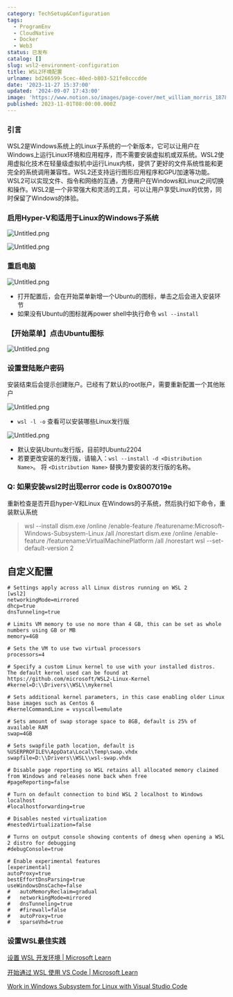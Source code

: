 ```yaml
---
category: TechSetup&Configuration
tags:
  - ProgramEnv
  - CloudNative
  - Docker
  - Web3
status: 已发布
catalog: []
slug: wsl2-environment-configuration
title: WSL2环境配置
urlname: bd266599-5cec-40ed-b803-521fe8cccdde
date: '2023-11-27 15:37:00'
updated: '2024-09-07 17:43:00'
image: 'https://www.notion.so/images/page-cover/met_william_morris_1878.jpg'
published: 2023-11-01T08:00:00.000Z
---
```


### 引言


WSL2是Windows系统上的Linux子系统的一个新版本，它可以让用户在Windows上运行Linux环境和应用程序，而不需要安装虚拟机或双系统。WSL2使用虚拟化技术在轻量级虚拟机中运行Linux内核，提供了更好的文件系统性能和更完全的系统调用兼容性。WSL2还支持运行图形应用程序和GPU加速等功能。WSL2可以实现文件、指令和网络的互通，方便用户在Windows和Linux之间切换和操作。WSL2是一个非常强大和灵活的工具，可以让用户享受Linux的优势，同时保留了Windows的体验。


### 启用Hyper-V和适用于Linux的Windows子系统


![Untitled.png](https://prod-files-secure.s3.us-west-2.amazonaws.com/5d24fe63-e567-4804-86f9-9fdc62e13082/62efe4d1-37d6-4606-a7b8-34dcd63ff38a/Untitled.png?X-Amz-Algorithm=AWS4-HMAC-SHA256&X-Amz-Content-Sha256=UNSIGNED-PAYLOAD&X-Amz-Credential=ASIAZI2LB466SGFY3B5C%2F20250412%2Fus-west-2%2Fs3%2Faws4_request&X-Amz-Date=20250412T213336Z&X-Amz-Expires=3600&X-Amz-Security-Token=IQoJb3JpZ2luX2VjEGUaCXVzLXdlc3QtMiJHMEUCIQCvkDwVBHqbEyDwRMCE4cqmlww6f5ws4nvZw8CfC6RAuAIgVf0YuPe3%2B2bL3bBjqsJMGuhcSCnlMY5yNOgcRq25ItAqiAQI3v%2F%2F%2F%2F%2F%2F%2F%2F%2F%2FARAAGgw2Mzc0MjMxODM4MDUiDNAkigENzsKywh4uIyrcA4I%2FZW%2B4ZvlcO1UOkR5KdhYZ1m5Jb0RmB1QJogV35y7EZExvaEaHEjhoxoK%2F1qF4NzPLPX1ErHLJmC67FoR1x33uPHMeeCyjo5bTvIhaeOW8LdBqmeoGvKq7%2B1Uo9dfhvzz6ICm5Xe7%2FfNA7whNFeAf93WHUJAKQqjKIEC0wPzRnYss1%2FZOGsxBTZ%2ByfJn5O7qOu36a6x3q8%2F5gKaEZKffxP7sLRe0kN1DYmdpJpsD7pjwaZ3e97je0f4yJUqDAqP6oVkVXOaD8dG3Ovo4ncoa3XB39AU6Qu4Au57Nr5645CXii1QhXkfTnYh7%2BCIQNCDoB5NVtj6cN0CA13LqDwKkFE9gkY0stLCVxMz6OlSd2F9HvJe6owlZ64p5mwtuUFBWUeZlUhrfbsns7SrmNV8nN5Rp1su5HOKuFfLsldRSM67gvYBynpLhCLHx2iHYrteRHhUEhl5jhwfjg1jw%2Fgb7SRafpHyDK0%2FITtSix5NieCMwRD4WTS0KvkdZqZ43FSxFedN80xTN67xXbEJOeND%2Fv285D68HUhXuwAJpgIWfOg6M3ILBW4Nhy5uIU76kNf5pYkKCAL%2FpzxVohImv23HSF2c8VnUyiCbjCC8FN9go0rGqdrQOWZ7VLgxJKbMIiv678GOqUBx2%2BcyBjLmnDOonYEJDI79fnBGLHURfa3HoiFhxPMrOE6mQ1%2BX2lQg177yrNOygCxu%2BYz3%2Bv6sRmN4hMZc06Hl6Uk0LfRdAP4yhJNtLs03FUkEvfe8FC6qCFnhjvIKqehuUNcbRsPhlGFWDqBDsu6Bcp8TDC2K37IZUpHbUteIHpNI%2B%2FZxga7YgWbK13EMr2fm%2Fi8UagVO%2Bm%2FZ7R%2Bd7baKNHsVqSM&X-Amz-Signature=e7f85b2ff07054732f38ca96fda577cad34b3bd50379d119f57ab1ef8b5b6451&X-Amz-SignedHeaders=host&x-id=GetObject)


![Untitled.png](https://prod-files-secure.s3.us-west-2.amazonaws.com/5d24fe63-e567-4804-86f9-9fdc62e13082/74866fe6-9ce5-4055-94c5-4900f6f5ff8b/Untitled.png?X-Amz-Algorithm=AWS4-HMAC-SHA256&X-Amz-Content-Sha256=UNSIGNED-PAYLOAD&X-Amz-Credential=ASIAZI2LB466SGFY3B5C%2F20250412%2Fus-west-2%2Fs3%2Faws4_request&X-Amz-Date=20250412T213336Z&X-Amz-Expires=3600&X-Amz-Security-Token=IQoJb3JpZ2luX2VjEGUaCXVzLXdlc3QtMiJHMEUCIQCvkDwVBHqbEyDwRMCE4cqmlww6f5ws4nvZw8CfC6RAuAIgVf0YuPe3%2B2bL3bBjqsJMGuhcSCnlMY5yNOgcRq25ItAqiAQI3v%2F%2F%2F%2F%2F%2F%2F%2F%2F%2FARAAGgw2Mzc0MjMxODM4MDUiDNAkigENzsKywh4uIyrcA4I%2FZW%2B4ZvlcO1UOkR5KdhYZ1m5Jb0RmB1QJogV35y7EZExvaEaHEjhoxoK%2F1qF4NzPLPX1ErHLJmC67FoR1x33uPHMeeCyjo5bTvIhaeOW8LdBqmeoGvKq7%2B1Uo9dfhvzz6ICm5Xe7%2FfNA7whNFeAf93WHUJAKQqjKIEC0wPzRnYss1%2FZOGsxBTZ%2ByfJn5O7qOu36a6x3q8%2F5gKaEZKffxP7sLRe0kN1DYmdpJpsD7pjwaZ3e97je0f4yJUqDAqP6oVkVXOaD8dG3Ovo4ncoa3XB39AU6Qu4Au57Nr5645CXii1QhXkfTnYh7%2BCIQNCDoB5NVtj6cN0CA13LqDwKkFE9gkY0stLCVxMz6OlSd2F9HvJe6owlZ64p5mwtuUFBWUeZlUhrfbsns7SrmNV8nN5Rp1su5HOKuFfLsldRSM67gvYBynpLhCLHx2iHYrteRHhUEhl5jhwfjg1jw%2Fgb7SRafpHyDK0%2FITtSix5NieCMwRD4WTS0KvkdZqZ43FSxFedN80xTN67xXbEJOeND%2Fv285D68HUhXuwAJpgIWfOg6M3ILBW4Nhy5uIU76kNf5pYkKCAL%2FpzxVohImv23HSF2c8VnUyiCbjCC8FN9go0rGqdrQOWZ7VLgxJKbMIiv678GOqUBx2%2BcyBjLmnDOonYEJDI79fnBGLHURfa3HoiFhxPMrOE6mQ1%2BX2lQg177yrNOygCxu%2BYz3%2Bv6sRmN4hMZc06Hl6Uk0LfRdAP4yhJNtLs03FUkEvfe8FC6qCFnhjvIKqehuUNcbRsPhlGFWDqBDsu6Bcp8TDC2K37IZUpHbUteIHpNI%2B%2FZxga7YgWbK13EMr2fm%2Fi8UagVO%2Bm%2FZ7R%2Bd7baKNHsVqSM&X-Amz-Signature=075253d65872546304a950fd721dbe2c1767c633c80a4205ca62d42051b7d3df&X-Amz-SignedHeaders=host&x-id=GetObject)


### 重启电脑


![Untitled.png](https://prod-files-secure.s3.us-west-2.amazonaws.com/5d24fe63-e567-4804-86f9-9fdc62e13082/ed8ca255-2fda-4c1b-9b1a-f1896300e8e7/Untitled.png?X-Amz-Algorithm=AWS4-HMAC-SHA256&X-Amz-Content-Sha256=UNSIGNED-PAYLOAD&X-Amz-Credential=ASIAZI2LB466SGFY3B5C%2F20250412%2Fus-west-2%2Fs3%2Faws4_request&X-Amz-Date=20250412T213336Z&X-Amz-Expires=3600&X-Amz-Security-Token=IQoJb3JpZ2luX2VjEGUaCXVzLXdlc3QtMiJHMEUCIQCvkDwVBHqbEyDwRMCE4cqmlww6f5ws4nvZw8CfC6RAuAIgVf0YuPe3%2B2bL3bBjqsJMGuhcSCnlMY5yNOgcRq25ItAqiAQI3v%2F%2F%2F%2F%2F%2F%2F%2F%2F%2FARAAGgw2Mzc0MjMxODM4MDUiDNAkigENzsKywh4uIyrcA4I%2FZW%2B4ZvlcO1UOkR5KdhYZ1m5Jb0RmB1QJogV35y7EZExvaEaHEjhoxoK%2F1qF4NzPLPX1ErHLJmC67FoR1x33uPHMeeCyjo5bTvIhaeOW8LdBqmeoGvKq7%2B1Uo9dfhvzz6ICm5Xe7%2FfNA7whNFeAf93WHUJAKQqjKIEC0wPzRnYss1%2FZOGsxBTZ%2ByfJn5O7qOu36a6x3q8%2F5gKaEZKffxP7sLRe0kN1DYmdpJpsD7pjwaZ3e97je0f4yJUqDAqP6oVkVXOaD8dG3Ovo4ncoa3XB39AU6Qu4Au57Nr5645CXii1QhXkfTnYh7%2BCIQNCDoB5NVtj6cN0CA13LqDwKkFE9gkY0stLCVxMz6OlSd2F9HvJe6owlZ64p5mwtuUFBWUeZlUhrfbsns7SrmNV8nN5Rp1su5HOKuFfLsldRSM67gvYBynpLhCLHx2iHYrteRHhUEhl5jhwfjg1jw%2Fgb7SRafpHyDK0%2FITtSix5NieCMwRD4WTS0KvkdZqZ43FSxFedN80xTN67xXbEJOeND%2Fv285D68HUhXuwAJpgIWfOg6M3ILBW4Nhy5uIU76kNf5pYkKCAL%2FpzxVohImv23HSF2c8VnUyiCbjCC8FN9go0rGqdrQOWZ7VLgxJKbMIiv678GOqUBx2%2BcyBjLmnDOonYEJDI79fnBGLHURfa3HoiFhxPMrOE6mQ1%2BX2lQg177yrNOygCxu%2BYz3%2Bv6sRmN4hMZc06Hl6Uk0LfRdAP4yhJNtLs03FUkEvfe8FC6qCFnhjvIKqehuUNcbRsPhlGFWDqBDsu6Bcp8TDC2K37IZUpHbUteIHpNI%2B%2FZxga7YgWbK13EMr2fm%2Fi8UagVO%2Bm%2FZ7R%2Bd7baKNHsVqSM&X-Amz-Signature=df23cbe26236bfc58e96e363f8b6b9bcdebb9d34c7b3509cabc21ce5ddabb5b1&X-Amz-SignedHeaders=host&x-id=GetObject)

- 打开配置后，会在开始菜单新增一个Ubuntu的图标，单击之后会进入安装环节
- 如果没有Ubuntu的图标就再power shell中执行命令 `wsl --install`

### 【开始菜单】点击Ubuntu图标


![Untitled.png](https://prod-files-secure.s3.us-west-2.amazonaws.com/5d24fe63-e567-4804-86f9-9fdc62e13082/d7415a12-f453-43fe-a604-a208d85638a3/Untitled.png?X-Amz-Algorithm=AWS4-HMAC-SHA256&X-Amz-Content-Sha256=UNSIGNED-PAYLOAD&X-Amz-Credential=ASIAZI2LB466SGFY3B5C%2F20250412%2Fus-west-2%2Fs3%2Faws4_request&X-Amz-Date=20250412T213336Z&X-Amz-Expires=3600&X-Amz-Security-Token=IQoJb3JpZ2luX2VjEGUaCXVzLXdlc3QtMiJHMEUCIQCvkDwVBHqbEyDwRMCE4cqmlww6f5ws4nvZw8CfC6RAuAIgVf0YuPe3%2B2bL3bBjqsJMGuhcSCnlMY5yNOgcRq25ItAqiAQI3v%2F%2F%2F%2F%2F%2F%2F%2F%2F%2FARAAGgw2Mzc0MjMxODM4MDUiDNAkigENzsKywh4uIyrcA4I%2FZW%2B4ZvlcO1UOkR5KdhYZ1m5Jb0RmB1QJogV35y7EZExvaEaHEjhoxoK%2F1qF4NzPLPX1ErHLJmC67FoR1x33uPHMeeCyjo5bTvIhaeOW8LdBqmeoGvKq7%2B1Uo9dfhvzz6ICm5Xe7%2FfNA7whNFeAf93WHUJAKQqjKIEC0wPzRnYss1%2FZOGsxBTZ%2ByfJn5O7qOu36a6x3q8%2F5gKaEZKffxP7sLRe0kN1DYmdpJpsD7pjwaZ3e97je0f4yJUqDAqP6oVkVXOaD8dG3Ovo4ncoa3XB39AU6Qu4Au57Nr5645CXii1QhXkfTnYh7%2BCIQNCDoB5NVtj6cN0CA13LqDwKkFE9gkY0stLCVxMz6OlSd2F9HvJe6owlZ64p5mwtuUFBWUeZlUhrfbsns7SrmNV8nN5Rp1su5HOKuFfLsldRSM67gvYBynpLhCLHx2iHYrteRHhUEhl5jhwfjg1jw%2Fgb7SRafpHyDK0%2FITtSix5NieCMwRD4WTS0KvkdZqZ43FSxFedN80xTN67xXbEJOeND%2Fv285D68HUhXuwAJpgIWfOg6M3ILBW4Nhy5uIU76kNf5pYkKCAL%2FpzxVohImv23HSF2c8VnUyiCbjCC8FN9go0rGqdrQOWZ7VLgxJKbMIiv678GOqUBx2%2BcyBjLmnDOonYEJDI79fnBGLHURfa3HoiFhxPMrOE6mQ1%2BX2lQg177yrNOygCxu%2BYz3%2Bv6sRmN4hMZc06Hl6Uk0LfRdAP4yhJNtLs03FUkEvfe8FC6qCFnhjvIKqehuUNcbRsPhlGFWDqBDsu6Bcp8TDC2K37IZUpHbUteIHpNI%2B%2FZxga7YgWbK13EMr2fm%2Fi8UagVO%2Bm%2FZ7R%2Bd7baKNHsVqSM&X-Amz-Signature=aba096ae2950525cea83671922d1aafc1f9b29414105b374daf83fb3592faa4d&X-Amz-SignedHeaders=host&x-id=GetObject)


### 设置登陆账户密码


安装结束后会提示创建账户。已经有了默认的root账户，需要重新配置一个其他账户


![Untitled.png](https://prod-files-secure.s3.us-west-2.amazonaws.com/5d24fe63-e567-4804-86f9-9fdc62e13082/bb38a6ce-031e-4122-9787-de509d2240bf/Untitled.png?X-Amz-Algorithm=AWS4-HMAC-SHA256&X-Amz-Content-Sha256=UNSIGNED-PAYLOAD&X-Amz-Credential=ASIAZI2LB466SGFY3B5C%2F20250412%2Fus-west-2%2Fs3%2Faws4_request&X-Amz-Date=20250412T213336Z&X-Amz-Expires=3600&X-Amz-Security-Token=IQoJb3JpZ2luX2VjEGUaCXVzLXdlc3QtMiJHMEUCIQCvkDwVBHqbEyDwRMCE4cqmlww6f5ws4nvZw8CfC6RAuAIgVf0YuPe3%2B2bL3bBjqsJMGuhcSCnlMY5yNOgcRq25ItAqiAQI3v%2F%2F%2F%2F%2F%2F%2F%2F%2F%2FARAAGgw2Mzc0MjMxODM4MDUiDNAkigENzsKywh4uIyrcA4I%2FZW%2B4ZvlcO1UOkR5KdhYZ1m5Jb0RmB1QJogV35y7EZExvaEaHEjhoxoK%2F1qF4NzPLPX1ErHLJmC67FoR1x33uPHMeeCyjo5bTvIhaeOW8LdBqmeoGvKq7%2B1Uo9dfhvzz6ICm5Xe7%2FfNA7whNFeAf93WHUJAKQqjKIEC0wPzRnYss1%2FZOGsxBTZ%2ByfJn5O7qOu36a6x3q8%2F5gKaEZKffxP7sLRe0kN1DYmdpJpsD7pjwaZ3e97je0f4yJUqDAqP6oVkVXOaD8dG3Ovo4ncoa3XB39AU6Qu4Au57Nr5645CXii1QhXkfTnYh7%2BCIQNCDoB5NVtj6cN0CA13LqDwKkFE9gkY0stLCVxMz6OlSd2F9HvJe6owlZ64p5mwtuUFBWUeZlUhrfbsns7SrmNV8nN5Rp1su5HOKuFfLsldRSM67gvYBynpLhCLHx2iHYrteRHhUEhl5jhwfjg1jw%2Fgb7SRafpHyDK0%2FITtSix5NieCMwRD4WTS0KvkdZqZ43FSxFedN80xTN67xXbEJOeND%2Fv285D68HUhXuwAJpgIWfOg6M3ILBW4Nhy5uIU76kNf5pYkKCAL%2FpzxVohImv23HSF2c8VnUyiCbjCC8FN9go0rGqdrQOWZ7VLgxJKbMIiv678GOqUBx2%2BcyBjLmnDOonYEJDI79fnBGLHURfa3HoiFhxPMrOE6mQ1%2BX2lQg177yrNOygCxu%2BYz3%2Bv6sRmN4hMZc06Hl6Uk0LfRdAP4yhJNtLs03FUkEvfe8FC6qCFnhjvIKqehuUNcbRsPhlGFWDqBDsu6Bcp8TDC2K37IZUpHbUteIHpNI%2B%2FZxga7YgWbK13EMr2fm%2Fi8UagVO%2Bm%2FZ7R%2Bd7baKNHsVqSM&X-Amz-Signature=80390d921a78709dea101cf9b21cf73922ccac98393c1aac628e835f25f1d5c3&X-Amz-SignedHeaders=host&x-id=GetObject)

- `wsl -l -o` 查看可以安装哪些Linux发行版

![Untitled.png](https://prod-files-secure.s3.us-west-2.amazonaws.com/5d24fe63-e567-4804-86f9-9fdc62e13082/4b4e5e2f-4e13-4651-8884-559a62c38137/Untitled.png?X-Amz-Algorithm=AWS4-HMAC-SHA256&X-Amz-Content-Sha256=UNSIGNED-PAYLOAD&X-Amz-Credential=ASIAZI2LB466SGFY3B5C%2F20250412%2Fus-west-2%2Fs3%2Faws4_request&X-Amz-Date=20250412T213336Z&X-Amz-Expires=3600&X-Amz-Security-Token=IQoJb3JpZ2luX2VjEGUaCXVzLXdlc3QtMiJHMEUCIQCvkDwVBHqbEyDwRMCE4cqmlww6f5ws4nvZw8CfC6RAuAIgVf0YuPe3%2B2bL3bBjqsJMGuhcSCnlMY5yNOgcRq25ItAqiAQI3v%2F%2F%2F%2F%2F%2F%2F%2F%2F%2FARAAGgw2Mzc0MjMxODM4MDUiDNAkigENzsKywh4uIyrcA4I%2FZW%2B4ZvlcO1UOkR5KdhYZ1m5Jb0RmB1QJogV35y7EZExvaEaHEjhoxoK%2F1qF4NzPLPX1ErHLJmC67FoR1x33uPHMeeCyjo5bTvIhaeOW8LdBqmeoGvKq7%2B1Uo9dfhvzz6ICm5Xe7%2FfNA7whNFeAf93WHUJAKQqjKIEC0wPzRnYss1%2FZOGsxBTZ%2ByfJn5O7qOu36a6x3q8%2F5gKaEZKffxP7sLRe0kN1DYmdpJpsD7pjwaZ3e97je0f4yJUqDAqP6oVkVXOaD8dG3Ovo4ncoa3XB39AU6Qu4Au57Nr5645CXii1QhXkfTnYh7%2BCIQNCDoB5NVtj6cN0CA13LqDwKkFE9gkY0stLCVxMz6OlSd2F9HvJe6owlZ64p5mwtuUFBWUeZlUhrfbsns7SrmNV8nN5Rp1su5HOKuFfLsldRSM67gvYBynpLhCLHx2iHYrteRHhUEhl5jhwfjg1jw%2Fgb7SRafpHyDK0%2FITtSix5NieCMwRD4WTS0KvkdZqZ43FSxFedN80xTN67xXbEJOeND%2Fv285D68HUhXuwAJpgIWfOg6M3ILBW4Nhy5uIU76kNf5pYkKCAL%2FpzxVohImv23HSF2c8VnUyiCbjCC8FN9go0rGqdrQOWZ7VLgxJKbMIiv678GOqUBx2%2BcyBjLmnDOonYEJDI79fnBGLHURfa3HoiFhxPMrOE6mQ1%2BX2lQg177yrNOygCxu%2BYz3%2Bv6sRmN4hMZc06Hl6Uk0LfRdAP4yhJNtLs03FUkEvfe8FC6qCFnhjvIKqehuUNcbRsPhlGFWDqBDsu6Bcp8TDC2K37IZUpHbUteIHpNI%2B%2FZxga7YgWbK13EMr2fm%2Fi8UagVO%2Bm%2FZ7R%2Bd7baKNHsVqSM&X-Amz-Signature=e2a43666393a5ea82febd0fcaf8fc7b021f05290a74cb6f4a30472d3f7f5f242&X-Amz-SignedHeaders=host&x-id=GetObject)

- 默认安装Ubuntu发行版，目前时Ubuntu2204
- 若要更改安装的发行版，请输入：`wsl --install -d <Distribution Name>`。 将 `<Distribution Name>` 替换为要安装的发行版的名称。

### Q: 如果安装wsl2时出现error code is 0x8007019e


重新检查是否开启hyper-V和Linux 在Windows的子系统，然后执行如下命令，重装默认系统

> wsl --install
> dism.exe /online /enable-feature /featurename:Microsoft-Windows-Subsystem-Linux /all /norestart
> dism.exe /online /enable-feature /featurename:VirtualMachinePlatform /all /norestart
> wsl --set-default-version 2

## 自定义配置


```shell
# Settings apply across all Linux distros running on WSL 2
[wsl2]
networkingMode=mirrored
dhcp=true
dnsTunneling=true

# Limits VM memory to use no more than 4 GB, this can be set as whole numbers using GB or MB
memory=4GB 

# Sets the VM to use two virtual processors
processors=4

# Specify a custom Linux kernel to use with your installed distros. The default kernel used can be found at https://github.com/microsoft/WSL2-Linux-Kernel
#kernel=D:\\Drivers\\WSL\\mykernel

# Sets additional kernel parameters, in this case enabling older Linux base images such as Centos 6
#kernelCommandLine = vsyscall=emulate

# Sets amount of swap storage space to 8GB, default is 25% of available RAM
swap=4GB

# Sets swapfile path location, default is %USERPROFILE%\AppData\Local\Temp\swap.vhdx
swapfile=D:\\Drivers\\WSL\\wsl-swap.vhdx

# Disable page reporting so WSL retains all allocated memory claimed from Windows and releases none back when free
#pageReporting=false

# Turn on default connection to bind WSL 2 localhost to Windows localhost
#localhostforwarding=true

# Disables nested virtualization
#nestedVirtualization=false

# Turns on output console showing contents of dmesg when opening a WSL 2 distro for debugging
#debugConsole=true

# Enable experimental features
[experimental]
autoProxy=true
bestEffortDnsParsing=true
useWindowsDnsCache=false
#   autoMemoryReclaim=gradual
#   networkingMode=mirrored
#   dnsTunneling=true
#   #firewall=false
#   autoProxy=true
#   sparseVhd=true
```


### 设置WSL最佳实践


[设置 WSL 开发环境 | Microsoft Learn](https://learn.microsoft.com/zh-cn/windows/wsl/setup/environment#set-up-your-linux-username-and-password)


[开始通过 WSL 使用 VS Code | Microsoft Learn](https://learn.microsoft.com/zh-cn/windows/wsl/tutorials/wsl-vscode)


[Work in Windows Subsystem for Linux with Visual Studio Code](https://code.visualstudio.com/docs/remote/wsl-tutorial)

